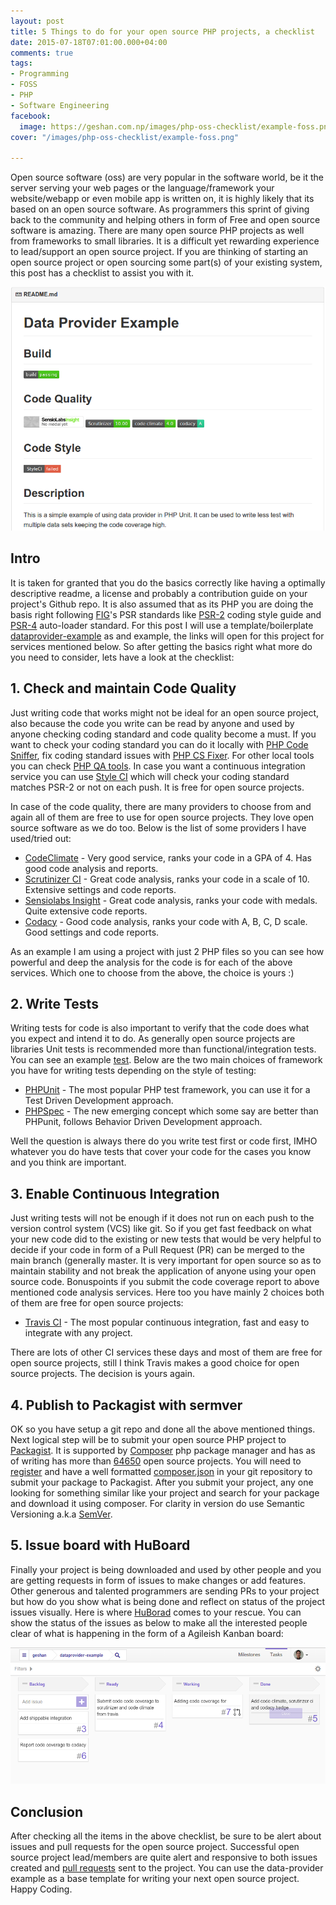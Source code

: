 ```yaml
---
layout: post
title: 5 Things to do for your open source PHP projects, a checklist
date: 2015-07-18T07:01:00.000+04:00
comments: true
tags:
- Programming
- FOSS
- PHP
- Software Engineering
facebook:
  image: https://geshan.com.np/images/php-oss-checklist/example-foss.png
cover: "/images/php-oss-checklist/example-foss.png"

---
```

Open source software (oss) are very popular in the software world, be it the server serving your web pages or the language/framework your website/webapp or even mobile app is written on, it is highly likely that its based on an open source software. As programmers this sprint of giving back to the community and helping others in form of Free and open source software is amazing. There are many open source PHP projects as well from frameworks to small libraries. It is a difficult yet rewarding experience to lead/support an open source project. If you are thinking of starting an open source project or open sourcing some part(s) of your existing system, this post has a checklist to assist you with it.

<!-- more -->

<img class="center" loading="lazy" src="/images/php-oss-checklist/example-foss.png" title="An example open source php project" alt="Example open source project">

## Intro

It is taken for granted that you do the basics correctly like having a optimally descriptive readme, a license and probably a contribution guide on your project's Github repo. It is also assumed that as its PHP you are doing the basis right following [FIG](http://www.php-fig.org/)'s PSR standards like 
[PSR-2](https://github.com/php-fig/fig-standards/blob/master/accepted/PSR-2-coding-style-guide.md) coding style guide and [PSR-4](https://github.com/php-fig/fig-standards/blob/master/accepted/PSR-4-autoloader.md) auto-loader standard. For this post I will use a template/boilerplate [dataprovider-example](https://github.com/geshan/dataprovider-example) as and example, the links will open for this project for services mentioned below. So after getting the basics right what more do you need to consider, lets have a look at the checklist:

## 1. Check and maintain Code Quality

Just writing code that works might not be ideal for an open source project, also because the code you write can be read by anyone and used by anyone checking coding standard and code quality become a must. If you want to check your coding standard you can do it locally with [PHP Code Sniffer](https://github.com/squizlabs/PHP_CodeSniffer), fix coding standard issues with [PHP CS Fixer](https://github.com/FriendsOfPHP/PHP-CS-Fixer). For other local tools you can check [PHP QA tools](http://phpqatools.org/). In case you want a continuous integration service you can use [Style CI](https://styleci.io/) which will check your coding standard matches PSR-2 or not on each push. It is free for open source projects.

In case of the code quality, there are many providers to choose from and again all of them are free to use for open source projects. They love open source software as we do too. Below is the list of some providers I have used/tried out:

* [CodeClimate](https://codeclimate.com/github/geshan/pdepend-analyzer) - Very good service, ranks your code in a GPA of 4. Has good code analysis and reports.
* [Scrutinizer CI](https://scrutinizer-ci.com/g/geshan/dataprovider-example/) - Great code analysis, ranks your code in a scale of 10. Extensive settings and code reports.
* [Sensiolabs Insight](https://insight.sensiolabs.com/projects/56ff09b2-7954-4cb2-a6da-6af863775107) - Great code analysis, ranks your code with medals. Quite extensive code reports.
* [Codacy](https://www.codacy.com/app/geshan/dataprovider-example/dashboard) - Good code analysis, ranks your code with A, B, C, D scale. Good settings and code reports.

As an example I am using a project with just 2 PHP files so you can see how powerful and deep the analysis for the code is for each of the above services. Which one to choose from the above, the choice is yours :)

## 2. Write Tests

Writing tests for code is also important to verify that the code does what you expect and intend it to do. As generally open source projects are libraries Unit tests is recommended more than functional/integration tests. You can see an example [test](https://github.com/geshan/dataprovider-example/blob/master/tests/DataProvider/Example/Test/CheckoutTest.php). Below are the two main choices of framework you have for writing tests depending on the style of testing:

* [PHPUnit](https://phpunit.de/) - The most popular PHP test framework, you can use it for a Test Driven Development approach.
* [PHPSpec](http://www.phpspec.net/) - The new emerging concept which some say are better than PHPunit, follows Behavior Driven Development approach.

Well the question is always there do you write test first or code first, IMHO whatever you do have tests that cover your code for the cases you know and you think are important.

## 3. Enable Continuous Integration

Just writing tests will not be enough if it does not run on each push to the version control system (VCS) like git. So if you get fast feedback on what your new code did to the existing or new tests that would be very helpful to decide if your code in form of a Pull Request (PR) can be merged to the main branch (generally master. It is very important for open source so as to maintain stability and not break the application of anyone using your open source code. Bonuspoints if you submit the code coverage report to above mentioned code analysis services. Here too you have mainly 2 choices both of them are free for open source projects:

* [Travis CI](https://travis-ci.org/geshan/dataprovider-example) - The most popular continuous integration, fast and easy to integrate with any project.

There are lots of other CI services these days and most of them are free for open source projects, still I think Travis
makes a good choice for open source projects. The decision is yours again.

## 4. Publish to Packagist with sermver

OK so you have setup a git repo and done all the above mentioned things. Next logical step will be to submit your open source PHP project to [Packagist](https://packagist.org/packages/data-provider/example). It is supported by [Composer](https://getcomposer.org/) php package manager and has as of writing has more than [64650](https://packagist.org/statistics) open source projects.
You will need to [register](https://packagist.org/packages/submit) and have a well 
formatted [composer.json](https://github.com/geshan/dataprovider-example/blob/master/composer.json) in your git 
repository to submit your package to Packagist. After you submit your project, any one looking for something similar like your project and search for your package and download it using composer. For clarity in version do use Semantic Versioning a.k.a [SemVer](http://semver.org/).

## 5. Issue board with HuBoard

Finally your project is being downloaded and used by other people and you are getting requests in form of issues to make changes or add features. Other generous and talented programmers are sending PRs to your project but how do you show what is being done and reflect on status of the project issues visually. Here is where 
[HuBorad](https://huboard.com/geshan/dataprovider-example/) comes to
your rescue. You can show the status of the issues as below to make all the interested people clear of what is happening in the form of a Agileish Kanban board:

<img class="center" loading="lazy" src="/images/php-oss-checklist/huBoard.png" title="An example of issues on HuBoard" alt="Example of issues on HuBoard">

## Conclusion

After checking all the items in the above checklist, be sure to be alert about issues and pull requests for the open source project. Successful open source project lead/members are quite alert and responsive to both issues created and [pull requests](/blog/2019/12/how-to-get-your-pull-request-pr-merged-quickly/) sent to the project. You can use the data-provider example as a base template for writing your next open source project. Happy Coding.